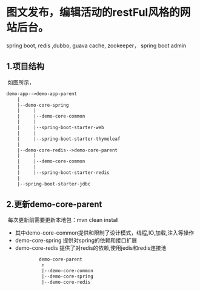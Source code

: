 # 图文发布，编辑活动的restFul风格的网站后台。
spring boot, redis ,dubbo, guava cache, zookeeper， spring boot admin
## 1.项目结构
  
  如图所示，
``` xml
demo-app-->demo-app-parent
    |
    |--demo-core-spring
    |     |
    |     |--demo-core-common
    |     |
    |     |--spring-boot-starter-web
    |     |
    |     |--spring-boot-starter-thymeleaf
    |
    |--demo-core-redis-->demo-core-parent
    |     |
    |     |--demo-core-common
    |     |
    |     |--spring-boot-starter-redis
    |
    |--spring-boot-starter-jdbc
```
## 2.更新demo-core-parent
  每次更新前需要更新本地包：mvn clean install
- 其中demo-core-common提供和限制了设计模式，线程,IO,加载,注入等操作
- demo-core-spring 提供对spring的依赖和接口扩展
- demo-core-redis 提供了对redis的依赖,使用jedis和redis连接池

```xml
            demo-core-parent
             ↑
             |--demo-core-common
             |--demo-core-spring
             |--demo-core-redis
```
